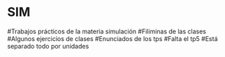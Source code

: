 # SIM
#Trabajos prácticos de la materia simulación
#Filiminas de las clases
#Algunos ejercicios de clases
#Enunciados de los tps
#Falta el tp5 
#Está separado todo por unidades
